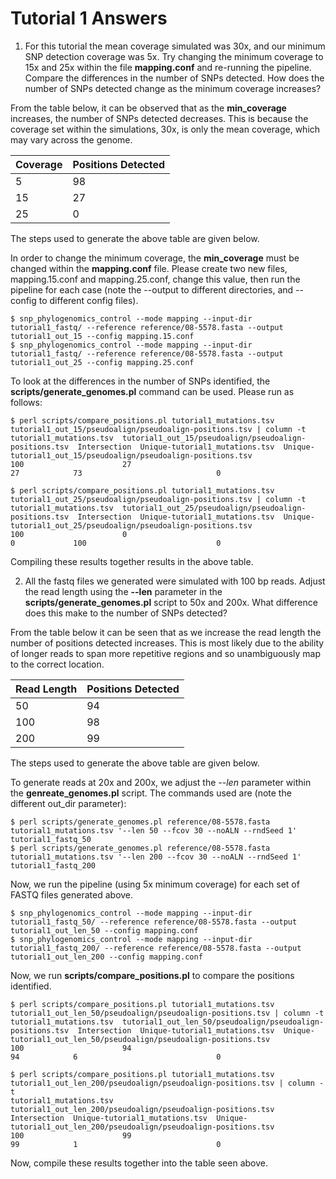 Tutorial 1 Answers
==================

1. For this tutorial the mean coverage simulated was 30x, and our minimum SNP detection coverage was 5x.  Try changing the minimum coverage to 15x and 25x within the file __mapping.conf__ and re-running the pipeline.  Compare the differences in the number of SNPs detected.  How does the number of SNPs detected change as the minimum coverage increases?

From the table below, it can be observed that as the __min_coverage__ increases, the number of SNPs detected decreases.  This is because the coverage set within the simulations, 30x, is only the mean coverage, which may vary across the genome.

| Coverage | Positions Detected |
| -------- | ------------------ |
|        5 |                 98 |
|       15 |                 27 |
|       25 |                  0 |

The steps used to generate the above table are given below.

In order to change the minimum coverage, the __min_coverage__ must be changed within the __mapping.conf__ file.  Please create two new files, mapping.15.conf and mapping.25.conf, change this value, then run the pipeline for each case (note the --output to different directories, and --config to different config files).

	$ snp_phylogenomics_control --mode mapping --input-dir tutorial1_fastq/ --reference reference/08-5578.fasta --output tutorial1_out_15 --config mapping.15.conf
	$ snp_phylogenomics_control --mode mapping --input-dir tutorial1_fastq/ --reference reference/08-5578.fasta --output tutorial1_out_25 --config mapping.25.conf

To look at the differences in the number of SNPs identified, the __scripts/generate_genomes.pl__ command can be used.  Please run as follows:

	$ perl scripts/compare_positions.pl tutorial1_mutations.tsv tutorial1_out_15/pseudoalign/pseudoalign-positions.tsv | column -t
	tutorial1_mutations.tsv  tutorial1_out_15/pseudoalign/pseudoalign-positions.tsv  Intersection  Unique-tutorial1_mutations.tsv  Unique-tutorial1_out_15/pseudoalign/pseudoalign-positions.tsv
	100                      27                                                      27            73                              0
	
	$ perl scripts/compare_positions.pl tutorial1_mutations.tsv tutorial1_out_25/pseudoalign/pseudoalign-positions.tsv | column -t
	tutorial1_mutations.tsv  tutorial1_out_25/pseudoalign/pseudoalign-positions.tsv  Intersection  Unique-tutorial1_mutations.tsv  Unique-tutorial1_out_25/pseudoalign/pseudoalign-positions.tsv
	100                      0                                                       0             100                             0

Compiling these results together results in the above table.

2. All the fastq files we generated were simulated with 100 bp reads.  Adjust the read length using the __--len__ parameter in the __scripts/generate_genomes.pl__ script to 50x and 200x.  What difference does this make to the number of SNPs detected?

From the table below it can be seen that as we increase the read length the number of positions detected increases.  This is most likely due to the ability of longer reads to span more repetitive regions and so unambiguously map to the correct location.

| Read Length | Positions Detected |
| ----------- | ------------------ |
|          50 |                 94 |
|         100 |                 98 |
|         200 |                 99 |

The steps used to generate the above table are given below.

To generate reads at 20x and 200x, we adjust the _--len_ parameter within the __genreate_genomes.pl__ script.  The commands used are (note the different out_dir parameter):

	$ perl scripts/generate_genomes.pl reference/08-5578.fasta tutorial1_mutations.tsv '--len 50 --fcov 30 --noALN --rndSeed 1' tutorial1_fastq_50
	$ perl scripts/generate_genomes.pl reference/08-5578.fasta tutorial1_mutations.tsv '--len 200 --fcov 30 --noALN --rndSeed 1' tutorial1_fastq_200

Now, we run the pipeline (using 5x minimum coverage) for each set of FASTQ files generated above.

	$ snp_phylogenomics_control --mode mapping --input-dir tutorial1_fastq_50/ --reference reference/08-5578.fasta --output tutorial1_out_len_50 --config mapping.conf
	$ snp_phylogenomics_control --mode mapping --input-dir tutorial1_fastq_200/ --reference reference/08-5578.fasta --output tutorial1_out_len_200 --config mapping.conf

Now, we run __scripts/compare_positions.pl__ to compare the positions identified.

	$ perl scripts/compare_positions.pl tutorial1_mutations.tsv tutorial1_out_len_50/pseudoalign/pseudoalign-positions.tsv | column -t
	tutorial1_mutations.tsv  tutorial1_out_len_50/pseudoalign/pseudoalign-positions.tsv  Intersection  Unique-tutorial1_mutations.tsv  Unique-tutorial1_out_len_50/pseudoalign/pseudoalign-positions.tsv
	100                      94                                                          94            6                               0

	$ perl scripts/compare_positions.pl tutorial1_mutations.tsv tutorial1_out_len_200/pseudoalign/pseudoalign-positions.tsv | column -t
	tutorial1_mutations.tsv  tutorial1_out_len_200/pseudoalign/pseudoalign-positions.tsv  Intersection  Unique-tutorial1_mutations.tsv  Unique-tutorial1_out_len_200/pseudoalign/pseudoalign-positions.tsv
	100                      99                                                           99            1                               0
	
Now, compile these results together into the table seen above.
